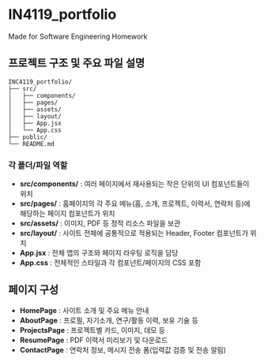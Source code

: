 # IN4119_portfolio
Made for Software Engineering Homework


## 프로젝트 구조 및 주요 파일 설명

```
INC4119_portfolio/
├── src/
│   ├── components/   
│   ├── pages/         
│   ├── assets/       
│   ├── layout/        
│   ├── App.jsx        
│   └── App.css      
├── public/           
└── README.md          
```

### 각 폴더/파일 역할
- **src/components/** : 여러 페이지에서 재사용되는 작은 단위의 UI 컴포넌트들이 위치
- **src/pages/** : 홈페이지의 각 주요 메뉴(홈, 소개, 프로젝트, 이력서, 연락처 등)에 해당하는 페이지 컴포넌트가 위치
- **src/assets/** : 이미지, PDF 등 정적 리소스 파일을 보관
- **src/layout/** : 사이트 전체에 공통적으로 적용되는 Header, Footer 컴포넌트가 위치
- **App.jsx** : 전체 앱의 구조와 페이지 라우팅 로직을 담당
- **App.css** : 전체적인 스타일과 각 컴포넌트/페이지의 CSS 포함


## 페이지 구성
- **HomePage** : 사이트 소개 및 주요 메뉴 안내
- **AboutPage** : 프로필, 자기소개, 연구/활동 이력, 보유 기술 등
- **ProjectsPage** : 프로젝트별 카드, 이미지, 데모 등
- **ResumePage** : PDF 이력서 미리보기 및 다운로드
- **ContactPage** : 연락처 정보, 메시지 전송 폼(입력값 검증 및 전송 알림)
